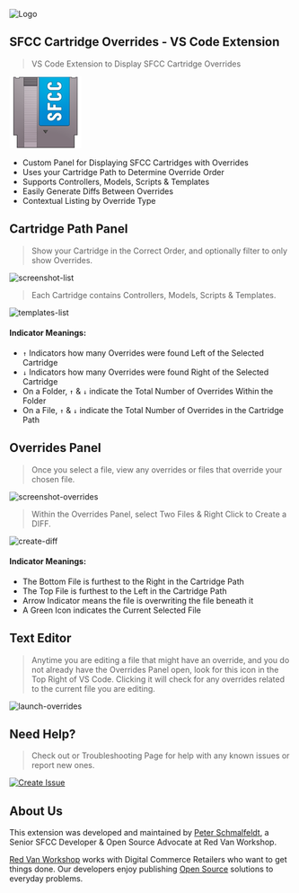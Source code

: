 ![Logo](https://red-van-workshop.s3.us-east-1.amazonaws.com/logo.png "Logo")

SFCC Cartridge Overrides - VS Code Extension
---

> VS Code Extension to Display SFCC Cartridge Overrides

![logo](extension/resources/icon.png)

* Custom Panel for Displaying SFCC Cartridges with Overrides
* Uses your Cartridge Path to Determine Override Order
* Supports Controllers, Models, Scripts & Templates
* Easily Generate Diffs Between Overrides
* Contextual Listing by Override Type

Cartridge Path Panel
---

> Show your Cartridge in the Correct Order, and optionally filter to only show Overrides.

![screenshot-list](https://sfcc-cartridge-overrides.s3.amazonaws.com/screenshot-list.png)

> Each Cartridge contains Controllers, Models, Scripts & Templates.

![templates-list](https://sfcc-cartridge-overrides.s3.amazonaws.com/templates-list.png)

#### Indicator Meanings:

* `↑` Indicators how many Overrides were found Left of the Selected Cartridge
* `↓` Indicators how many Overrides were found Right of the Selected Cartridge
* On a Folder, `↑` & `↓` indicate the Total Number of Overrides Within the Folder
* On a File, `↑` & `↓` indicate the Total Number of Overrides in the Cartridge Path

Overrides Panel
---

> Once you select a file, view any overrides or files that override your chosen file.

![screenshot-overrides](https://sfcc-cartridge-overrides.s3.amazonaws.com/screenshot-overrides.png)

> Within the Overrides Panel, select Two Files & Right Click to Create a DIFF.

![create-diff](https://sfcc-cartridge-overrides.s3.amazonaws.com/create-diff.png)

#### Indicator Meanings:

* The Bottom File is furthest to the Right in the Cartridge Path
* The Top File is furthest to the Left in the Cartridge Path
* Arrow Indicator means the file is overwriting the file beneath it
* A Green Icon indicates the Current Selected File

Text Editor
---

> Anytime you are editing a file that might have an override, and you do not already have the Overrides Panel open, look for this icon in the Top Right of VS Code.  Clicking it will check for any overrides related to the current file you are editing.

![launch-overrides](https://sfcc-cartridge-overrides.s3.amazonaws.com/launch-overrides.png)

Need Help?
---

> Check out or Troubleshooting Page for help with any known issues or report new ones.

[![Create Issue](https://img.shields.io/badge/Get_Help-Troubleshooting-red.svg?style=for-the-badge&logo=github&logoColor=ffffff&logoWidth=16)](https://github.com/redvanworkshop/sfcc-cartridge-overrides-vscode-extension/blob/develop/TROUBLESHOOTING.md)

About Us
---

This extension was developed and maintained by [Peter Schmalfeldt](https://peterschmalfeldt.com), a Senior SFCC Developer & Open Source Advocate at Red Van Workshop.

[Red Van Workshop](https://redvanworkshop.com/) works with Digital Commerce Retailers who want to get things done.  Our developers enjoy publishing [Open Source](https://github.com/redvanworkshop) solutions to everyday problems.
